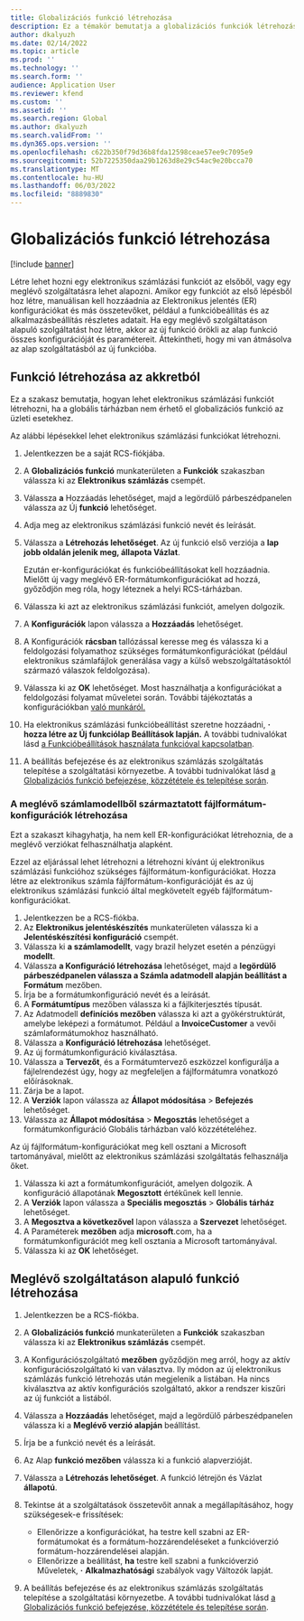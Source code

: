 ```yaml
---
title: Globalizációs funkció létrehozása
description: Ez a témakör bemutatja a globalizációs funkciók létrehozásához szükséges funkciókat.
author: dkalyuzh
ms.date: 02/14/2022
ms.topic: article
ms.prod: ''
ms.technology: ''
ms.search.form: ''
audience: Application User
ms.reviewer: kfend
ms.custom: ''
ms.assetid: ''
ms.search.region: Global
ms.author: dkalyuzh
ms.search.validFrom: ''
ms.dyn365.ops.version: ''
ms.openlocfilehash: c622b350f79d36b8fda12598ceae57ee9c7095e9
ms.sourcegitcommit: 52b7225350daa29b1263d8e29c54ac9e20bcca70
ms.translationtype: MT
ms.contentlocale: hu-HU
ms.lasthandoff: 06/03/2022
ms.locfileid: "8889830"
---
```

# <a name="create-a-globalization-feature"></a>Globalizációs funkció létrehozása

[!include [banner](../includes/banner.md)]

Létre lehet hozni egy elektronikus számlázási funkciót az elsőből, vagy egy meglévő szolgáltatásra lehet alapozni. Amikor egy funkciót az első lépésből hoz létre, manuálisan kell hozzáadnia az Elektronikus jelentés (ER) konfigurációkat és más összetevőket, például a funkcióbeállítás és az alkalmazásbeállítás részletes adatait. Ha egy meglévő szolgáltatáson alapuló szolgáltatást hoz létre, akkor az új funkció örökli az alap funkció összes konfigurációját és paramétereit. Áttekintheti, hogy mi van átmásolva az alap szolgáltatásból az új funkcióba.

## <a name="create-a-feature-from-scratch"></a>Funkció létrehozása az akkretból

Ez a szakasz bemutatja, hogyan lehet elektronikus számlázási funkciót létrehozni, ha a globális tárházban nem érhető el globalizációs funkció az üzleti esetekhez.

Az alábbi lépésekkel lehet elektronikus számlázási funkciókat létrehozni.

1. Jelentkezzen be a saját RCS-fiókjába.
2. A **Globalizációs funkció** munkaterületen a **Funkciók** szakaszban válassza ki az **Elektronikus számlázás** csempét.
3. Válassza **a** Hozzáadás lehetőséget, majd a legördülő párbeszédpanelen válassza az Új **funkció** lehetőséget.
4. Adja meg az elektronikus számlázási funkció nevét és leírását.
5. Válassza a **Létrehozás lehetőséget**. Az új funkció első verziója a **lap jobb oldalán jelenik meg, állapota Vázlat**.

    Ezután er-konfigurációkat és funkcióbeállításokat kell hozzáadnia. Mielőtt új vagy meglévő ER-formátumkonfigurációkat ad hozzá, győződjön meg róla, hogy léteznek a helyi RCS-tárházban.

6. Válassza ki azt az elektronikus számlázási funkciót, amelyen dolgozik.
7. A **Konfigurációk** lapon válassza a **Hozzáadás** lehetőséget.
8. A Konfigurációk **rácsban** tallózással keresse meg és válassza ki a feldolgozási folyamathoz szükséges formátumkonfigurációkat (például elektronikus számlafájlok generálása vagy a külső webszolgáltatásoktól származó válaszok feldolgozása).
9. Válassza ki az **OK** lehetőséget. Most használhatja a konfigurációkat a feldolgozási folyamat műveletei során. További tájékoztatás a konfigurációkban [való munkáról.](e-invoicing-work-configurations.md)
10. Ha elektronikus számlázási funkcióbeállítást szeretne hozzáadni, **·** **hozza létre az Új funkciólap Beállítások lapján.** A további tudnivalókat lásd [a Funkcióbeállítások használata funkcióval kapcsolatban](e-invoicing-feature-setup.md).
11. A beállítás befejezése és az elektronikus számlázás szolgáltatás telepítése a szolgáltatási környezetbe. A további tudnivalókat lásd [a Globalizációs funkció befejezése, közzététele és telepítése során](e-invoicing-complete-publish-deploy-globalization-feature.md).

### <a name="create-file-format-configurations-that-are-derived-from-the-existing-invoice-model"></a>A meglévő számlamodellből származtatott fájlformátum-konfigurációk létrehozása

Ezt a szakaszt kihagyhatja, ha nem kell ER-konfigurációkat létrehoznia, de a meglévő verziókat felhasználhatja alapként.

Ezzel az eljárással lehet létrehozni a létrehozni kívánt új elektronikus számlázási funkcióhoz szükséges fájlformátum-konfigurációkat. Hozza létre az elektronikus számla fájlformátum-konfigurációját és az új elektronikus számlázási funkció által megkövetelt egyéb fájlformátum-konfigurációkat.

1. Jelentkezzen be a RCS-fiókba.
2. Az **Elektronikus jelentéskészítés** munkaterületen válassza ki a **Jelentéskészítési konfiguráció** csempét.
3. Válassza ki **a számlamodellt**, vagy brazil helyzet esetén a pénzügyi **modellt**.
4. Válassza **a Konfiguráció létrehozása** lehetőséget, majd a **legördülő párbeszédpanelen válassza a Számla adatmodell alapján beállítást a Formátum** mezőben.
5. Írja be a formátumkonfiguráció nevét és a leírását.
6. A **Formátumtípus** mezőben válassza ki a fájlkiterjesztés típusát.
7. Az Adatmodell **definíciós mezőben** válassza ki azt a gyökérstruktúrát, amelybe leképezi a formátumot. Például a **InvoiceCustomer** a vevői számlaformátumokhoz használható.
8. Válassza a **Konfiguráció létrehozása** lehetőséget.
9. Az új formátumkonfiguráció kiválasztása.
10. Válassza a **Tervezőt**, és a Formátumtervező eszközzel konfigurálja a fájlelrendezést úgy, hogy az megfeleljen a fájlformátumra vonatkozó előírásoknak.
11. Zárja be a lapot.
12. A **Verziók** lapon válassza az **Állapot módosítása** \> **Befejezés** lehetőséget.
13. Válassza az **Állapot módosítása** \> **Megosztás** lehetőséget a formátumkonfiguráció Globális tárházban való közzétételéhez.

Az új fájlformátum-konfigurációkat meg kell osztani a Microsoft tartományával, mielőtt az elektronikus számlázási szolgáltatás felhasználja őket.

1. Válassza ki azt a formátumkonfigurációt, amelyen dolgozik. A konfiguráció állapotának **Megosztott** értékűnek kell lennie.
2. A **Verziók** lapon válassza a **Speciális megosztás** \> **Globális tárház** lehetőséget.
3. A **Megosztva a következővel** lapon válassza a **Szervezet** lehetőséget.
4. A Paraméterek **mezőben** adja **microsoft**.com, ha a formátumkonfigurációt meg kell osztania a Microsoft tartományával.
5. Válassza ki az **OK** lehetőséget.

## <a name="create-a-feature-that-is-based-on-an-existing-feature"></a>Meglévő szolgáltatáson alapuló funkció létrehozása

1. Jelentkezzen be a RCS-fiókba.
2. A **Globalizációs funkció** munkaterületen a **Funkciók** szakaszban válassza ki az **Elektronikus számlázás** csempét.
3. A Konfigurációszolgáltató **mezőben** győződjön meg arról, hogy az aktív konfigurációszolgáltató ki van választva. Ily módon az új elektronikus számlázás funkció létrehozás után megjelenik a listában. Ha nincs kiválasztva az aktív konfigurációs szolgáltató, akkor a rendszer kiszűri az új funkciót a listából.
4. Válassza a **Hozzáadás** lehetőséget, majd a legördülő párbeszédpanelen válassza ki a **Meglévő verzió alapján** beállítást.
5. Írja be a funkció nevét és a leírását.
6. Az Alap **funkció mezőben** válassza ki a funkció alapverzióját.
7. Válassza a **Létrehozás lehetőséget**. A funkció létrejön és Vázlat **állapotú**.
8. Tekintse át a szolgáltatások összetevőit annak a megállapításához, hogy szükségesek-e frissítések:

    - Ellenőrizze a konfigurációkat, ha testre kell szabni az ER-formátumokat és a formátum-hozzárendeléseket a funkcióverzió formátum-hozzárendelései alapján.
    - Ellenőrizze a beállítást, **ha** testre kell szabni a funkcióverzió Műveletek, **·** **Alkalmazhatósági** szabályok vagy Változók lapját.

9. A beállítás befejezése és az elektronikus számlázás szolgáltatás telepítése a szolgáltatási környezetbe. A további tudnivalókat lásd [a Globalizációs funkció befejezése, közzététele és telepítése során](e-invoicing-complete-publish-deploy-globalization-feature.md).
